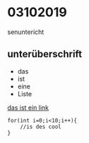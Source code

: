 # 03102019
senuntericht

## unterüberschrift

- das
- ist
- eine
- Liste

[das ist ein link](https://www.htl-braunau.at)


``` Csharp
for(int i=0;i<10;i++){
    //is des cool
}
```
